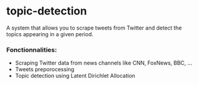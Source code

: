 # topic-detection

A system that allows you to scrape tweets from Twitter and detect the topics appearing in a given period.

### Fonctionnalities:

- Scraping Twitter data from news channels like CNN, FoxNews, BBC, ...
- Tweets preporocessing
- Topic detection using Latent Dirichlet Allocation